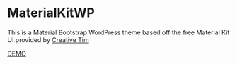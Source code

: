 MaterialKitWP
===

This is a Material Bootstrap WordPress theme based off the free Material Kit UI provided by [Creative Tim](http://www.creative-tim.com/product/material-kit)


[DEMO](http://mvpwp.com/demo/materialkitwp/)